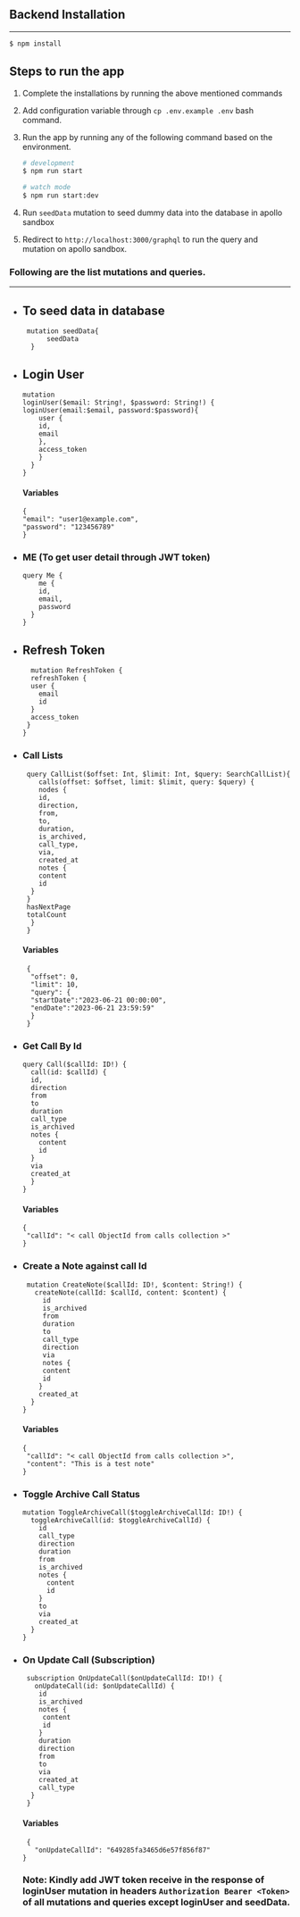 ## Backend Installation

---

```bash
$ npm install
```

## Steps to run the app

1. Complete the installations by running the above mentioned commands
2. Add configuration variable through `cp .env.example .env` bash command.
3. Run the app by running any of the following command based on the environment.

   ```bash
   # development
   $ npm run start

   # watch mode
   $ npm run start:dev

   ```

4. Run `seedData` mutation to seed dummy data into the database in apollo sandbox
5. Redirect to `http://localhost:3000/graphql` to run the query and mutation on apollo sandbox.

### Following are the list mutations and queries.

---

- ## To seed data in database

  ```
   mutation seedData{
        seedData
    }

  ```

- ## Login User

  ```
  mutation
  loginUser($email: String!, $password: String!) {
  loginUser(email:$email, password:$password){
      user {
      id,
      email
      },
      access_token
      }
    }
  }
  ```

  #### Variables

  ```
  {
  "email": "user1@example.com",
  "password": "123456789"
  }

  ```

- ### ME (To get user detail through JWT token)

  ```
  query Me {
      me {
      id,
      email,
      password
    }
  }
  ```

- ## Refresh Token

  ```
    mutation RefreshToken {
    refreshToken {
    user {
      email
      id
    }
    access_token
   }
  }
  ```

- ### Call Lists

       query CallList($offset: Int, $limit: Int, $query: SearchCallList){
          calls(offset: $offset, limit: $limit, query: $query) {
          nodes {
          id,
          direction,
          from,
          to,
          duration,
          is_archived,
          call_type,
          via,
          created_at
          notes {
          content
          id
        }
       }
       hasNextPage
       totalCount
        }
       }

  #### Variables

  ```
   {
    "offset": 0,
    "limit": 10,
    "query": {
    "startDate":"2023-06-21 00:00:00",
    "endDate":"2023-06-21 23:59:59"
    }
   }

  ```

- ### Get Call By Id

  ```
  query Call($callId: ID!) {
    call(id: $callId) {
    id,
    direction
    from
    to
    duration
    call_type
    is_archived
    notes {
      content
      id
    }
    via
    created_at
    }
  }
  ```

  #### Variables

  ```
  {
   "callId": "< call ObjectId from calls collection >"
  }
  ```

- ### Create a Note against call Id

  ```
   mutation CreateNote($callId: ID!, $content: String!) {
     createNote(callId: $callId, content: $content) {
       id
       is_archived
       from
       duration
       to
       call_type
       direction
       via
       notes {
       content
       id
      }
      created_at
    }
  }
  ```

  #### Variables

  ```
  {
   "callId": "< call ObjectId from calls collection >",
   "content": "This is a test note"
  }
  ```

- ### Toggle Archive Call Status

  ```
  mutation ToggleArchiveCall($toggleArchiveCallId: ID!) {
    toggleArchiveCall(id: $toggleArchiveCallId) {
      id
      call_type
      direction
      duration
      from
      is_archived
      notes {
        content
        id
      }
      to
      via
      created_at
    }
  }
  ```

- ### On Update Call (Subscription)

  ```
   subscription OnUpdateCall($onUpdateCallId: ID!) {
     onUpdateCall(id: $onUpdateCallId) {
      id
      is_archived
      notes {
       content
       id
      }
      duration
      direction
      from
      to
      via
      created_at
      call_type
    }
   }
  ```

  #### Variables

  ```
   {
     "onUpdateCallId": "649285fa3465d6e57f856f87"
  }
  ```

  ### Note: Kindly add JWT token receive in the response of loginUser mutation in headers `Authorization Bearer <Token>` of all mutations and queries except loginUser and seedData.
